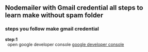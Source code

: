## Nodemailer with Gmail credential all steps to learn make without spam folder
### steps you follow make gmail credential
**step:1** <br/>
  &nbsp; open google developer console
  [google developer console](https://console.developers.google.com/projectcreate?previousPage=%2Fapis%2Fdashboard%3Fproject%3Dmailer-project-237318&folder=&organizationId=0)
